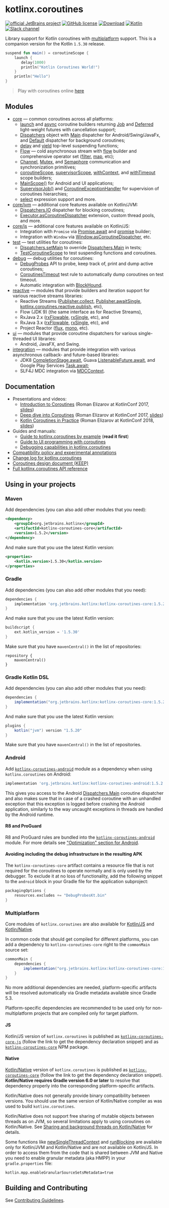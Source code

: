 # kotlinx.coroutines 

[![official JetBrains project](https://jb.gg/badges/official.svg)](https://confluence.jetbrains.com/display/ALL/JetBrains+on+GitHub)
[![GitHub license](https://img.shields.io/badge/license-Apache%20License%202.0-blue.svg?style=flat)](https://www.apache.org/licenses/LICENSE-2.0)
[![Download](https://img.shields.io/maven-central/v/org.jetbrains.kotlinx/kotlinx-coroutines-core/1.5.2)](https://search.maven.org/artifact/org.jetbrains.kotlinx/kotlinx-coroutines-core/1.5.2/pom)
[![Kotlin](https://img.shields.io/badge/kotlin-1.5.30-blue.svg?logo=kotlin)](http://kotlinlang.org)
[![Slack channel](https://img.shields.io/badge/chat-slack-green.svg?logo=slack)](https://kotlinlang.slack.com/messages/coroutines/)

Library support for Kotlin coroutines with [multiplatform](#multiplatform) support.
This is a companion version for the Kotlin `1.5.30` release.

```kotlin
suspend fun main() = coroutineScope {
    launch { 
       delay(1000)
       println("Kotlin Coroutines World!") 
    }
    println("Hello")
}
```

> Play with coroutines online [here](https://pl.kotl.in/hG_tKbid_)

## Modules

* [core](kotlinx-coroutines-core/README.md) &mdash; common coroutines across all platforms:
  * [launch] and [async] coroutine builders returning [Job] and [Deferred] light-weight futures with cancellation support;
  * [Dispatchers] object with [Main][Dispatchers.Main] dispatcher for Android/Swing/JavaFx, and [Default][Dispatchers.Default] dispatcher for background coroutines;
  * [delay] and [yield] top-level suspending functions;
  * [Flow] &mdash; cold asynchronous stream with [flow][_flow] builder and comprehensive operator set ([filter], [map], etc);
  * [Channel], [Mutex], and [Semaphore] communication and synchronization primitives;
  * [coroutineScope][_coroutineScope], [supervisorScope][_supervisorScope], [withContext], and [withTimeout] scope builders;
  * [MainScope()] for Android and UI applications;
  * [SupervisorJob()] and [CoroutineExceptionHandler] for supervision of coroutines hierarchies;
  * [select] expression support and more.
* [core/jvm](kotlinx-coroutines-core/jvm/) &mdash; additional core features available on Kotlin/JVM:
  * [Dispatchers.IO] dispatcher for blocking coroutines;
  * [Executor.asCoroutineDispatcher][asCoroutineDispatcher] extension, custom thread pools, and more.
* [core/js](kotlinx-coroutines-core/js/) &mdash; additional core features available on Kotlin/JS:
  * Integration with `Promise` via [Promise.await] and [promise] builder;
  * Integration with `Window` via [Window.asCoroutineDispatcher], etc.
* [test](kotlinx-coroutines-test/README.md) &mdash; test utilities for coroutines:
  * [Dispatchers.setMain] to override [Dispatchers.Main] in tests;
  * [TestCoroutineScope] to test suspending functions and coroutines.
* [debug](kotlinx-coroutines-debug/README.md) &mdash; debug utilities for coroutines:
  * [DebugProbes] API to probe, keep track of, print and dump active coroutines;
  * [CoroutinesTimeout] test rule to automatically dump coroutines on test timeout.
  * Automatic integration with [BlockHound](https://github.com/reactor/BlockHound).
* [reactive](reactive/README.md) &mdash; modules that provide builders and iteration support for various reactive streams libraries:
  * Reactive Streams ([Publisher.collect], [Publisher.awaitSingle], [kotlinx.coroutines.reactive.publish], etc), 
  * Flow (JDK 9) (the same interface as for Reactive Streams),
  * RxJava 2.x ([rxFlowable], [rxSingle], etc), and
  * RxJava 3.x ([rxFlowable], [rxSingle], etc), and
  * Project Reactor ([flux], [mono], etc).
* [ui](ui/README.md) &mdash; modules that provide coroutine dispatchers for various single-threaded UI libraries:
  * Android, JavaFX, and Swing.
* [integration](integration/README.md) &mdash; modules that provide integration with various asynchronous callback- and future-based libraries:
  * JDK8 [CompletionStage.await], Guava [ListenableFuture.await], and Google Play Services [Task.await];
  * SLF4J MDC integration via [MDCContext].

## Documentation

* Presentations and videos:
  * [Introduction to Coroutines](https://www.youtube.com/watch?v=_hfBv0a09Jc) (Roman Elizarov at KotlinConf 2017, [slides](https://www.slideshare.net/elizarov/introduction-to-coroutines-kotlinconf-2017))
  * [Deep dive into Coroutines](https://www.youtube.com/watch?v=YrrUCSi72E8) (Roman Elizarov at KotlinConf 2017, [slides](https://www.slideshare.net/elizarov/deep-dive-into-coroutines-on-jvm-kotlinconf-2017))
  * [Kotlin Coroutines in Practice](https://www.youtube.com/watch?v=a3agLJQ6vt8) (Roman Elizarov at KotlinConf 2018, [slides](https://www.slideshare.net/elizarov/kotlin-coroutines-in-practice-kotlinconf-2018))
* Guides and manuals: 
  * [Guide to kotlinx.coroutines by example](https://kotlinlang.org/docs/coroutines-guide.html) (**read it first**)
  * [Guide to UI programming with coroutines](ui/coroutines-guide-ui.md)
  * [Debugging capabilities in kotlinx.coroutines](docs/topics/debugging.md)
* [Compatibility policy and experimental annotations](docs/topics/compatibility.md)
* [Change log for kotlinx.coroutines](CHANGES.md)
* [Coroutines design document (KEEP)](https://github.com/Kotlin/KEEP/blob/master/proposals/coroutines.md)
* [Full kotlinx.coroutines API reference](https://kotlin.github.io/kotlinx.coroutines)
 
## Using in your projects

### Maven

Add dependencies (you can also add other modules that you need):

```xml
<dependency>
    <groupId>org.jetbrains.kotlinx</groupId>
    <artifactId>kotlinx-coroutines-core</artifactId>
    <version>1.5.2</version>
</dependency>
```

And make sure that you use the latest Kotlin version:

```xml
<properties>
    <kotlin.version>1.5.30</kotlin.version>
</properties>
```

### Gradle

Add dependencies (you can also add other modules that you need):

```groovy
dependencies {
    implementation 'org.jetbrains.kotlinx:kotlinx-coroutines-core:1.5.2'
}
```

And make sure that you use the latest Kotlin version:

```groovy
buildscript {
    ext.kotlin_version = '1.5.30'
}
```

Make sure that you have `mavenCentral()` in the list of repositories:

```
repository {
    mavenCentral()
}
```

### Gradle Kotlin DSL

Add dependencies (you can also add other modules that you need):

```groovy
dependencies {
    implementation("org.jetbrains.kotlinx:kotlinx-coroutines-core:1.5.2")
}
```

And make sure that you use the latest Kotlin version:

```groovy
plugins {
    kotlin("jvm") version "1.5.20"
}
```

Make sure that you have `mavenCentral()` in the list of repositories.

### Android

Add [`kotlinx-coroutines-android`](ui/kotlinx-coroutines-android)
module as a dependency when using `kotlinx.coroutines` on Android:

```groovy
implementation 'org.jetbrains.kotlinx:kotlinx-coroutines-android:1.5.2'
```

This gives you access to the Android [Dispatchers.Main]
coroutine dispatcher and also makes sure that in case of a crashed coroutine with an unhandled exception that
this exception is logged before crashing the Android application, similarly to the way uncaught exceptions in
threads are handled by the Android runtime.

#### R8 and ProGuard

R8 and ProGuard rules are bundled into the [`kotlinx-coroutines-android`](ui/kotlinx-coroutines-android) module.
For more details see ["Optimization" section for Android](ui/kotlinx-coroutines-android/README.md#optimization).

#### Avoiding including the debug infrastructure in the resulting APK

The `kotlinx-coroutines-core` artifact contains a resource file that is not required for the coroutines to operate
normally and is only used by the debugger. To exclude it at no loss of functionality, add the following snippet to the
`android` block in your Gradle file for the application subproject:
```groovy
packagingOptions {
    resources.excludes += "DebugProbesKt.bin"
}
```

### Multiplatform

Core modules of `kotlinx.coroutines` are also available for 
[Kotlin/JS](https://kotlinlang.org/docs/reference/js-overview.html) and [Kotlin/Native](https://kotlinlang.org/docs/reference/native-overview.html).

In common code that should get compiled for different platforms, you can add a dependency to `kotlinx-coroutines-core` right to the `commonMain` source set:
```groovy
commonMain {
    dependencies {
        implementation("org.jetbrains.kotlinx:kotlinx-coroutines-core:1.5.2")
    }
}
```

No more additional dependencies are needed, platform-specific artifacts will be resolved automatically via Gradle metadata available since Gradle 5.3.

Platform-specific dependencies are recommended to be used only for non-multiplatform projects that are compiled only for target platform.

#### JS

Kotlin/JS version of `kotlinx.coroutines` is published as 
[`kotlinx-coroutines-core-js`](https://search.maven.org/artifact/org.jetbrains.kotlinx/kotlinx-coroutines-core-js/1.5.2/jar)
(follow the link to get the dependency declaration snippet) and as [`kotlinx-coroutines-core`](https://www.npmjs.com/package/kotlinx-coroutines-core) NPM package. 

#### Native

[Kotlin/Native](https://kotlinlang.org/docs/reference/native-overview.html) version of `kotlinx.coroutines` is published as 
[`kotlinx-coroutines-core`](https://search.maven.org/artifact/org.jetbrains.kotlinx/kotlinx-coroutines-core/1.4.2/jar)
(follow the link to get the dependency declaration snippet). **Kotlin/Native requires Gradle version 6.0 or later**
to resolve that dependency properly into the corresponding platform-specific artifacts.

Kotlin/Native does not generally provide binary compatibility between versions. 
You should use the same version of Kotlin/Native compiler as was used to build `kotlinx.coroutines`.

Kotlin/Native does not support free sharing of mutable objects between threads as on JVM, so several 
limitations apply to using coroutines on Kotlin/Native. 
See [Sharing and background threads on Kotlin/Native](kotlin-native-sharing.md) for details.

Some functions like [newSingleThreadContext] and [runBlocking] are available only for Kotlin/JVM and Kotlin/Native 
and are not available on Kotlin/JS. In order to access them from the code that is shared between JVM and Native 
you need to enable granular metadata (aka HMPP) in your `gradle.properties` file:

```properties
kotlin.mpp.enableGranularSourceSetsMetadata=true
``` 

## Building and Contributing

See [Contributing Guidelines](CONTRIBUTING.md).

<!--- MODULE kotlinx-coroutines-core -->
<!--- INDEX kotlinx.coroutines -->

[launch]: https://kotlin.github.io/kotlinx.coroutines/kotlinx-coroutines-core/kotlinx.coroutines/launch.html
[async]: https://kotlin.github.io/kotlinx.coroutines/kotlinx-coroutines-core/kotlinx.coroutines/async.html
[Job]: https://kotlin.github.io/kotlinx.coroutines/kotlinx-coroutines-core/kotlinx.coroutines/-job/index.html
[Deferred]: https://kotlin.github.io/kotlinx.coroutines/kotlinx-coroutines-core/kotlinx.coroutines/-deferred/index.html
[Dispatchers]: https://kotlin.github.io/kotlinx.coroutines/kotlinx-coroutines-core/kotlinx.coroutines/-dispatchers/index.html
[Dispatchers.Main]: https://kotlin.github.io/kotlinx.coroutines/kotlinx-coroutines-core/kotlinx.coroutines/-dispatchers/-main.html
[Dispatchers.Default]: https://kotlin.github.io/kotlinx.coroutines/kotlinx-coroutines-core/kotlinx.coroutines/-dispatchers/-default.html
[delay]: https://kotlin.github.io/kotlinx.coroutines/kotlinx-coroutines-core/kotlinx.coroutines/delay.html
[yield]: https://kotlin.github.io/kotlinx.coroutines/kotlinx-coroutines-core/kotlinx.coroutines/yield.html
[_coroutineScope]: https://kotlin.github.io/kotlinx.coroutines/kotlinx-coroutines-core/kotlinx.coroutines/coroutine-scope.html
[_supervisorScope]: https://kotlin.github.io/kotlinx.coroutines/kotlinx-coroutines-core/kotlinx.coroutines/supervisor-scope.html
[withContext]: https://kotlin.github.io/kotlinx.coroutines/kotlinx-coroutines-core/kotlinx.coroutines/with-context.html
[withTimeout]: https://kotlin.github.io/kotlinx.coroutines/kotlinx-coroutines-core/kotlinx.coroutines/with-timeout.html
[MainScope()]: https://kotlin.github.io/kotlinx.coroutines/kotlinx-coroutines-core/kotlinx.coroutines/-main-scope.html
[SupervisorJob()]: https://kotlin.github.io/kotlinx.coroutines/kotlinx-coroutines-core/kotlinx.coroutines/-supervisor-job.html
[CoroutineExceptionHandler]: https://kotlin.github.io/kotlinx.coroutines/kotlinx-coroutines-core/kotlinx.coroutines/-coroutine-exception-handler/index.html
[Dispatchers.IO]: https://kotlin.github.io/kotlinx.coroutines/kotlinx-coroutines-core/kotlinx.coroutines/-dispatchers/-i-o.html
[asCoroutineDispatcher]: https://kotlin.github.io/kotlinx.coroutines/kotlinx-coroutines-core/kotlinx.coroutines/as-coroutine-dispatcher.html
[Promise.await]: https://kotlin.github.io/kotlinx.coroutines/kotlinx-coroutines-core/kotlinx.coroutines/await.html
[promise]: https://kotlin.github.io/kotlinx.coroutines/kotlinx-coroutines-core/kotlinx.coroutines/promise.html
[Window.asCoroutineDispatcher]: https://kotlin.github.io/kotlinx.coroutines/kotlinx-coroutines-core/kotlinx.coroutines/as-coroutine-dispatcher.html
[newSingleThreadContext]: https://kotlin.github.io/kotlinx.coroutines/kotlinx-coroutines-core/kotlinx.coroutines/new-single-thread-context.html
[runBlocking]: https://kotlin.github.io/kotlinx.coroutines/kotlinx-coroutines-core/kotlinx.coroutines/run-blocking.html
<!--- INDEX kotlinx.coroutines.flow -->

[Flow]: https://kotlin.github.io/kotlinx.coroutines/kotlinx-coroutines-core/kotlinx.coroutines.flow/-flow/index.html
[_flow]: https://kotlin.github.io/kotlinx.coroutines/kotlinx-coroutines-core/kotlinx.coroutines.flow/flow.html
[filter]: https://kotlin.github.io/kotlinx.coroutines/kotlinx-coroutines-core/kotlinx.coroutines.flow/filter.html
[map]: https://kotlin.github.io/kotlinx.coroutines/kotlinx-coroutines-core/kotlinx.coroutines.flow/map.html

<!--- INDEX kotlinx.coroutines.channels -->

[Channel]: https://kotlin.github.io/kotlinx.coroutines/kotlinx-coroutines-core/kotlinx.coroutines.channels/-channel/index.html

<!--- INDEX kotlinx.coroutines.selects -->

[select]: https://kotlin.github.io/kotlinx.coroutines/kotlinx-coroutines-core/kotlinx.coroutines.selects/select.html

<!--- INDEX kotlinx.coroutines.sync -->

[Mutex]: https://kotlin.github.io/kotlinx.coroutines/kotlinx-coroutines-core/kotlinx.coroutines.sync/-mutex/index.html
[Semaphore]: https://kotlin.github.io/kotlinx.coroutines/kotlinx-coroutines-core/kotlinx.coroutines.sync/-semaphore/index.html

<!--- MODULE kotlinx-coroutines-test -->
<!--- INDEX kotlinx.coroutines.test -->

[Dispatchers.setMain]: https://kotlin.github.io/kotlinx.coroutines/kotlinx-coroutines-test/kotlinx.coroutines.test/set-main.html
[TestCoroutineScope]: https://kotlin.github.io/kotlinx.coroutines/kotlinx-coroutines-test/kotlinx.coroutines.test/-test-coroutine-scope/index.html

<!--- MODULE kotlinx-coroutines-debug -->
<!--- INDEX kotlinx.coroutines.debug -->

[DebugProbes]: https://kotlin.github.io/kotlinx.coroutines/kotlinx-coroutines-debug/kotlinx.coroutines.debug/-debug-probes/index.html

<!--- INDEX kotlinx.coroutines.debug.junit4 -->

[CoroutinesTimeout]: https://kotlin.github.io/kotlinx.coroutines/kotlinx-coroutines-debug/kotlinx.coroutines.debug.junit4/-coroutines-timeout/index.html

<!--- MODULE kotlinx-coroutines-slf4j -->
<!--- INDEX kotlinx.coroutines.slf4j -->

[MDCContext]: https://kotlin.github.io/kotlinx.coroutines/kotlinx-coroutines-slf4j/kotlinx.coroutines.slf4j/-m-d-c-context/index.html

<!--- MODULE kotlinx-coroutines-jdk8 -->
<!--- INDEX kotlinx.coroutines.future -->

[CompletionStage.await]: https://kotlin.github.io/kotlinx.coroutines/kotlinx-coroutines-jdk8/kotlinx.coroutines.future/await.html

<!--- MODULE kotlinx-coroutines-guava -->
<!--- INDEX kotlinx.coroutines.guava -->

[ListenableFuture.await]: https://kotlin.github.io/kotlinx.coroutines/kotlinx-coroutines-guava/kotlinx.coroutines.guava/await.html

<!--- MODULE kotlinx-coroutines-play-services -->
<!--- INDEX kotlinx.coroutines.tasks -->

[Task.await]: https://kotlin.github.io/kotlinx.coroutines/kotlinx-coroutines-play-services/kotlinx.coroutines.tasks/await.html

<!--- MODULE kotlinx-coroutines-reactive -->
<!--- INDEX kotlinx.coroutines.reactive -->

[Publisher.collect]: https://kotlin.github.io/kotlinx.coroutines/kotlinx-coroutines-reactive/kotlinx.coroutines.reactive/collect.html
[Publisher.awaitSingle]: https://kotlin.github.io/kotlinx.coroutines/kotlinx-coroutines-reactive/kotlinx.coroutines.reactive/await-single.html
[kotlinx.coroutines.reactive.publish]: https://kotlin.github.io/kotlinx.coroutines/kotlinx-coroutines-reactive/kotlinx.coroutines.reactive/publish.html

<!--- MODULE kotlinx-coroutines-rx2 -->
<!--- INDEX kotlinx.coroutines.rx2 -->

[rxFlowable]: https://kotlin.github.io/kotlinx.coroutines/kotlinx-coroutines-rx2/kotlinx.coroutines.rx2/rx-flowable.html
[rxSingle]: https://kotlin.github.io/kotlinx.coroutines/kotlinx-coroutines-rx2/kotlinx.coroutines.rx2/rx-single.html

<!--- MODULE kotlinx-coroutines-rx2 -->
<!--- INDEX kotlinx.coroutines.rx2 -->
<!--- MODULE kotlinx-coroutines-reactor -->
<!--- INDEX kotlinx.coroutines.reactor -->

[flux]: https://kotlin.github.io/kotlinx.coroutines/kotlinx-coroutines-reactor/kotlinx.coroutines.reactor/flux.html
[mono]: https://kotlin.github.io/kotlinx.coroutines/kotlinx-coroutines-reactor/kotlinx.coroutines.reactor/mono.html

<!--- END -->
